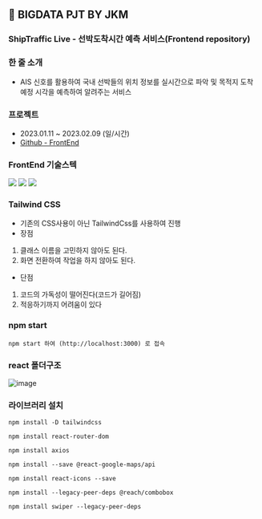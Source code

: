 ## 💛 BIGDATA PJT BY JKM

### ShipTraffic Live - 선박도착시간 예측 서비스(Frontend repository)

### 한 줄 소개

- AIS 신호를 활용하여 국내 선박들의 위치 정보를 실시간으로 파악 및 목적지 도착 예정 시각을 예측하여 알려주는 서비스

### 프로젝트
-  2023.01.11 ~ 2023.02.09 (일/시간)
- [Github - FrontEnd](https://github.com/K-Digital-Two/JKM1-FE)

### FrontEnd 기술스텍
<img src="https://img.shields.io/badge/ Figma-F24E1E?style=flat-square&logo=Figma&logoColor=ffffff" /> <img src="https://img.shields.io/badge/React-61DAFB?style=flat-square&logo=React&logoColor=ffffff"/> <img src="https://img.shields.io/badge/TailwindCss-764ABC?style=flat-square&logo=tailwind&logoColor=ffffff"/>

### Tailwind CSS
 - 기존의 CSS사용이 아닌 TailwindCss를 사용하여 진행
 - 장점
 1. 클래스 이름을 고민하지 않아도 된다.
 2. 화면 전환하여 작업을 하지 않아도 된다.

 - 단점 
 1. 코드의 가독성이 떨어진다(코드가 길어짐)
 2. 적응하기까지 어려움이 있다

### npm start

`npm start 하여 (http://localhost:3000) 로 접속`


### react 폴더구조

![image](https://user-images.githubusercontent.com/109561152/217402179-dded7461-3d91-4631-80c6-43258da19b62.png)


### 라이브러리 설치 

`npm install -D tailwindcss`

`npm install react-router-dom`

`npm install axios`

`npm install --save @react-google-maps/api`

`npm install react-icons --save`

`npm install --legacy-peer-deps @reach/combobox`

`npm install swiper --legacy-peer-deps`

